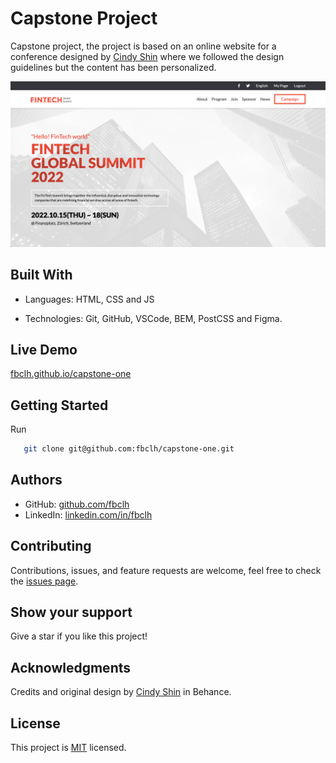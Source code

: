 # Capstone Project

Capstone project, the project is based on an online website for a conference designed by [Cindy Shin](https://www.behance.net/adagio07) where we followed the design guidelines but the content has been personalized.

![screenshot](
  img/capstone-img.png)

## Built With

- Languages: HTML, CSS and JS
<!-- - Frameworks: None -->
- Technologies: Git, GitHub, VSCode, BEM, PostCSS and Figma.

## Live Demo

[fbclh.github.io/capstone-one](https://fbclh.github.io/capstone-one/)

## Getting Started

Run
```sh
   git clone git@github.com:fbclh/capstone-one.git
```

## Authors

- GitHub: [github.com/fbclh](https://github.com/fbclh)
- LinkedIn: [linkedin.com/in/fbclh](https://www.linkedin.com/in/fbclh)

## Contributing

Contributions, issues, and feature requests are welcome, feel free to check the [issues page](../../issues/).

## Show your support

Give a star if you like this project!

## Acknowledgments

Credits and original design by [Cindy Shin](https://www.behance.net/adagio07) in Behance.

## License

This project is [MIT](LICENSE) licensed.

<!-- 
============================
To Dos
============================
-->